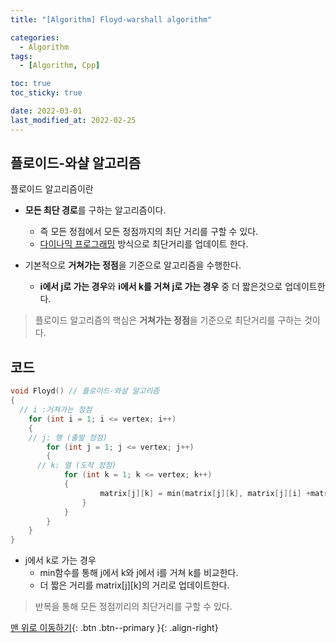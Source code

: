 ```yaml
---
title: "[Algorithm] Floyd-warshall algorithm"

categories:
  - Algorithm
tags:
  - [Algorithm, Cpp]

toc: true
toc_sticky: true

date: 2022-03-01
last_modified_at: 2022-02-25
---
```


## 플로이드-와샬 알고리즘

플로이드 알고리즘이란

- **모든 최단 경로**를 구하는 알고리즘이다.

  - 즉 모든 정점에서 모든 정점까지의 최단 거리를 구할 수 있다.
  - <u>다이나믹 프로그래밍</u> 방식으로 최단거리를 업데이트 한다.

- 기본적으로 **거쳐가는 정점**을 기준으로 알고리즘을 수행한다.
  - **i에서 j로 가는 경우**와 **i에서 k를 거쳐 j로 가는 경우** 중 더 짧은것으로 업데이트한다.

> 플로이드 알고리즘의 핵심은 **거쳐가는 정점**을 기준으로 최단거리를 구하는 것이다.

## 코드

```c++
void Floyd() // 플로이드-와샬 알고리즘
{
  // i :거쳐가는 정점
	for (int i = 1; i <= vertex; i++)
	{
    // j: 행 (출발 정점)
		for (int j = 1; j <= vertex; j++)
		{
      // k: 열 (도착 정점)
			for (int k = 1; k <= vertex; k++)
			{
					matrix[j][k] = min(matrix[j][k], matrix[j][i] +matrix[i][k]);
				}
			}
		}
	}
}
```

- j에서 k로 가는 경우
  - min함수를 통해 j에서 k와 j에서 i를 거쳐 k를 비교한다.
  - 더 짧은 거리를 matrix[j][k]의 거리로 업데이트한다.

> 반복을 통해 모든 정점끼리의 최단거리를 구할 수 있다.

[맨 위로 이동하기](#){: .btn .btn--primary }{: .align-right}

